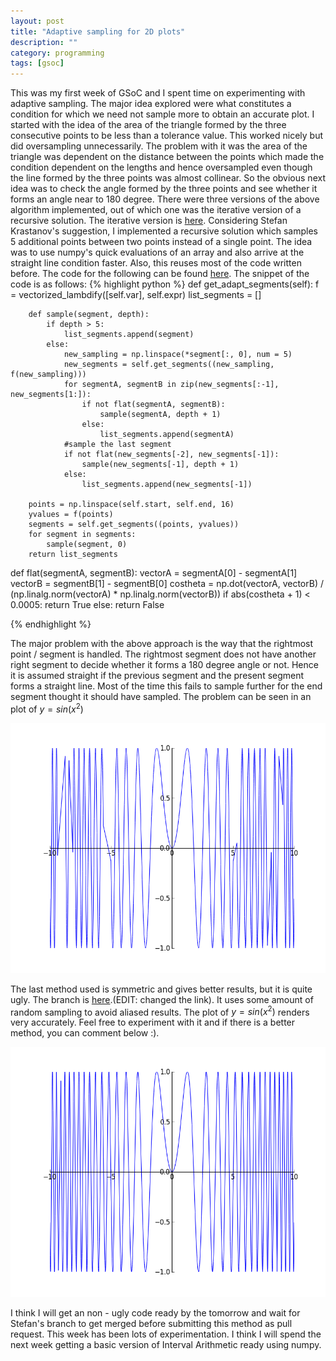 ```yaml
---
layout: post
title: "Adaptive sampling for 2D plots"
description: ""
category: programming
tags: [gsoc]
---
```

This was my first week of GSoC and I spent time on experimenting with adaptive sampling. The major idea explored were what constitutes a condition for which we need not sample more to obtain an accurate plot. I started with the idea of the area of the triangle formed by the three consecutive points to be 
less than a tolerance value. This worked nicely but did oversampling unnecessarily. The problem with it was the area of the triangle was dependent on the distance between the points which made the condition dependent on the lengths and hence oversampled even though the line formed by the three points was almost collinear.
So the obvious next idea was to check the angle formed by the three points and see whether it forms an angle near to 180 degree. There were three versions of the above algorithm implemented, out of which one was the iterative version of a recursive solution. The iterative version is [here](https://github.com/Krastanov/sympy/pull/5). Considering Stefan Krastanov's suggestion, I implemented a recursive solution which samples 5 additional points between two points instead of a single point. The idea was to use numpy's quick evaluations of an array and also arrive at the straight line condition faster. Also, this reuses most of the code written before. The code for the following can be found [here](https://github.com/catchmrbharath/sympy/tree/adaptnew). The snippet of the code is as follows:
{% highlight python %}
    def get_adapt_segments(self):
        f = vectorized_lambdify([self.var], self.expr)
        list_segments = []

        def sample(segment, depth):
            if depth > 5:
                list_segments.append(segment)
            else:
                new_sampling = np.linspace(*segment[:, 0], num = 5)
                new_segments = self.get_segments((new_sampling, f(new_sampling)))
                for segmentA, segmentB in zip(new_segments[:-1], new_segments[1:]):
                    if not flat(segmentA, segmentB):
                        sample(segmentA, depth + 1)
                    else:
                        list_segments.append(segmentA)
                #sample the last segment
                if not flat(new_segments[-2], new_segments[-1]):
                    sample(new_segments[-1], depth + 1)
                else:
                    list_segments.append(new_segments[-1])

        points = np.linspace(self.start, self.end, 16)
        yvalues = f(points)
        segments = self.get_segments((points, yvalues))
        for segment in segments:
            sample(segment, 0)
        return list_segments


def flat(segmentA, segmentB):
    vectorA = segmentA[0] - segmentA[1]
    vectorB = segmentB[1] - segmentB[0]
    costheta = np.dot(vectorA, vectorB) / (np.linalg.norm(vectorA) * np.linalg.norm(vectorB))
    if abs(costheta + 1) < 0.0005:
        return True
    else:
        return False

{% endhighlight %}

The major problem with the above approach is the way that the rightmost point / segment is handled. The rightmost segment does not have another right segment to decide whether it forms a 180 degree angle or not. Hence it is assumed straight if the previous segment and the present segment forms a straight line. Most of the time this fails to sample further for the end segment thought it should have sampled. The problem can be seen in an plot of <span> $y = sin(x^{2})$ </span>

<img src="/images/26052012/plot.png" width="600" height= "400" />

The last method used is symmetric and gives better results, but it is quite ugly. The branch is [here](https://github.com/catchmrbharath/sympy/tree/complexplot).(EDIT: changed the link). It uses some amount of random sampling to avoid aliased results. The plot of <span> $y = sin(x^{2})$ </span> renders very accurately. Feel free to experiment with it and if there is a better method, you can comment below :).

<img src="/images/26052012/betterplot.png" width="600" height= "400" />

I think I will get an non - ugly code ready by the tomorrow and wait for Stefan's branch to get merged before submitting this method as pull request. This week has been lots of experimentation. I think I will spend the next week getting a basic version of Interval Arithmetic ready using numpy.

